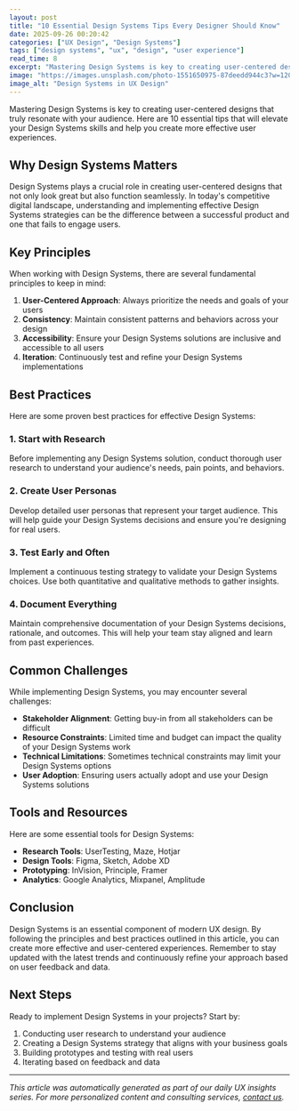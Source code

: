 ```yaml
---
layout: post
title: "10 Essential Design Systems Tips Every Designer Should Know"
date: 2025-09-26 00:20:42
categories: ["UX Design", "Design Systems"]
tags: ["design systems", "ux", "design", "user experience"]
read_time: 8
excerpt: "Mastering Design Systems is key to creating user-centered designs that truly resonate with your audience. Here are 10 essential tips that will elevate..."
image: "https://images.unsplash.com/photo-1551650975-87deedd944c3?w=1200&h=630&fit=crop"
image_alt: "Design Systems in UX Design"
---
```


Mastering Design Systems is key to creating user-centered designs that truly resonate with your audience. Here are 10 essential tips that will elevate your Design Systems skills and help you create more effective user experiences.

## Why Design Systems Matters

Design Systems plays a crucial role in creating user-centered designs that not only look great but also function seamlessly. In today's competitive digital landscape, understanding and implementing effective Design Systems strategies can be the difference between a successful product and one that fails to engage users.

## Key Principles

When working with Design Systems, there are several fundamental principles to keep in mind:

1. **User-Centered Approach**: Always prioritize the needs and goals of your users
2. **Consistency**: Maintain consistent patterns and behaviors across your design
3. **Accessibility**: Ensure your Design Systems solutions are inclusive and accessible to all users
4. **Iteration**: Continuously test and refine your Design Systems implementations

## Best Practices

Here are some proven best practices for effective Design Systems:

### 1. Start with Research
Before implementing any Design Systems solution, conduct thorough user research to understand your audience's needs, pain points, and behaviors.

### 2. Create User Personas
Develop detailed user personas that represent your target audience. This will help guide your Design Systems decisions and ensure you're designing for real users.

### 3. Test Early and Often
Implement a continuous testing strategy to validate your Design Systems choices. Use both quantitative and qualitative methods to gather insights.

### 4. Document Everything
Maintain comprehensive documentation of your Design Systems decisions, rationale, and outcomes. This will help your team stay aligned and learn from past experiences.

## Common Challenges

While implementing Design Systems, you may encounter several challenges:

- **Stakeholder Alignment**: Getting buy-in from all stakeholders can be difficult
- **Resource Constraints**: Limited time and budget can impact the quality of your Design Systems work
- **Technical Limitations**: Sometimes technical constraints may limit your Design Systems options
- **User Adoption**: Ensuring users actually adopt and use your Design Systems solutions

## Tools and Resources

Here are some essential tools for Design Systems:

- **Research Tools**: UserTesting, Maze, Hotjar
- **Design Tools**: Figma, Sketch, Adobe XD
- **Prototyping**: InVision, Principle, Framer
- **Analytics**: Google Analytics, Mixpanel, Amplitude

## Conclusion

Design Systems is an essential component of modern UX design. By following the principles and best practices outlined in this article, you can create more effective and user-centered experiences. Remember to stay updated with the latest trends and continuously refine your approach based on user feedback and data.

## Next Steps

Ready to implement Design Systems in your projects? Start by:

1. Conducting user research to understand your audience
2. Creating a Design Systems strategy that aligns with your business goals
3. Building prototypes and testing with real users
4. Iterating based on feedback and data

---

*This article was automatically generated as part of our daily UX insights series. For more personalized content and consulting services, [contact us](/contact/).*
